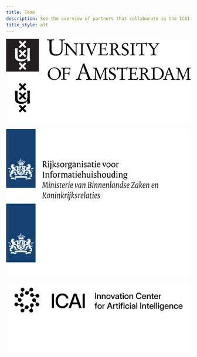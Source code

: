```yaml
---
title: Team
description: See the overview of partners that collaborate in the ICAI OpenGov Lab. 
title_style: alt
---
```


<div class="partner-logos" markdown>

![Logo UvA](assets/logo/uvalogo_regular_compact_p_en.svg#only-light)
![Logo UvA](assets/logo/uvalogo_regular_compact_d_en.svg#only-dark)

![Logo RvIHH](assets/logo/rvihh_black.svg#only-light)
![Logo RvIHH](assets/logo/rvihh_white.svg#only-dark)

![Logo ICAI](assets/logo/ICAI_Logo_Black.png#only-light)
![Logo ICAI](assets/logo/ICAI_Logo_White.png#only-dark)

</div>
